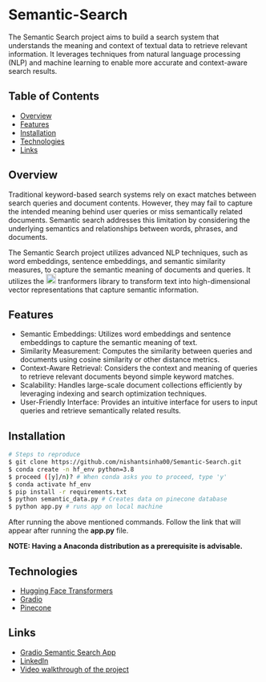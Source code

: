# Semantic-Search

The Semantic Search project aims to build a search system that understands the meaning and context of textual data to retrieve relevant information. It leverages techniques from natural language processing (NLP) and machine learning to enable more accurate and context-aware search results.

## Table of Contents

- [Overview](#overview)
- [Features](#features)
- [Installation](#installation)
- [Technologies](#technologies)
- [Links](#links)

## Overview

Traditional keyword-based search systems rely on exact matches between search queries and document contents. However, they may fail to capture the intended meaning behind user queries or miss semantically related documents. Semantic search addresses this limitation by considering the underlying semantics and relationships between words, phrases, and documents.

The Semantic Search project utilizes advanced NLP techniques, such as word embeddings, sentence embeddings, and semantic similarity measures, to capture the semantic meaning of documents and queries. It utilizes the  <img src="https://huggingface.co/front/assets/huggingface_logo.svg" alt="Hugging Face Logo" width="20">  tranformers library
 to transform text into high-dimensional vector representations that capture semantic information.

## Features

- Semantic Embeddings: Utilizes word embeddings and sentence embeddings to capture the semantic meaning of text.
- Similarity Measurement: Computes the similarity between queries and documents using cosine similarity or other distance metrics.
- Context-Aware Retrieval: Considers the context and meaning of queries to retrieve relevant documents beyond simple keyword matches.
- Scalability: Handles large-scale document collections efficiently by leveraging indexing and search optimization techniques.
- User-Friendly Interface: Provides an intuitive interface for users to input queries and retrieve semantically related results.

## Installation

```bash
# Steps to reproduce
$ git clone https://github.com/nishantsinha00/Semantic-Search.git
$ conda create -n hf_env python=3.8 
$ proceed ([y]/n)? # When conda asks you to proceed, type 'y'
$ conda activate hf_env
$ pip install -r requirements.txt
$ python semantic_data.py # Creates data on pinecone database
$ python app.py # runs app on local machine
```
After running the above mentioned commands. Follow the link that will appear after running the <b>app.py</b> file.

<b>NOTE: Having a Anaconda distribution as a prerequisite is advisable.</b>

## Technologies

- [Hugging Face Transformers](https://huggingface.co/transformers/)
- [Gradio](https://gradio.app/)
- [Pinecone](https://www.pinecone.io/)

## Links
- [Gradio Semantic Search App](https://huggingface.co/spaces/nishantsinha00/Gradio-Semantic-Search-App)
- [LinkedIn](https://www.linkedin.com/in/nishant-sinha-201885191/)
- [Video walkthrough of the project](https://youtu.be/PUvjFX0KNJM)



